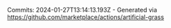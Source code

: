 Commits: 2024-01-27T13:14:13.193Z - Generated via https://github.com/marketplace/actions/artificial-grass
<br>
